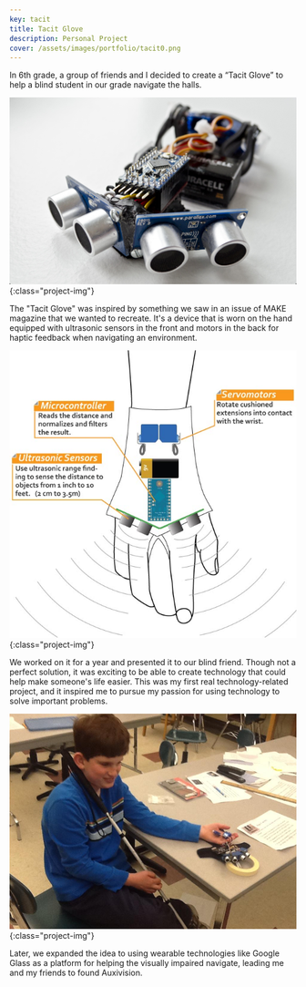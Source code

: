 ```yaml
---
key: tacit
title: Tacit Glove
description: Personal Project
cover: /assets/images/portfolio/tacit0.png
---
```


In 6th grade, a group of friends and I decided to create a “Tacit Glove” to help a blind student in our grade navigate the halls.

![tacit0](/assets/images/portfolio/tacit0.png){:class="project-img"}

The "Tacit Glove" was inspired by something we saw in an issue of MAKE magazine that we wanted to recreate. It's a device that is worn on the hand equipped with ultrasonic sensors in the front and motors in the back for haptic feedback when navigating an environment.

![tacit2](/assets/images/portfolio/tacit2.jpg){:class="project-img"}

We worked on it for a year and presented it to our blind friend. Though not a perfect solution, it was exciting to be able to create technology that could help make someone's life easier. This was my first real technology-related project, and it inspired me to pursue my passion for using technology to solve important problems.

![tacit1](/assets/images/portfolio/tacit1.jpg){:class="project-img"}

Later, we expanded the idea to using wearable technologies like Google Glass as a platform for helping the visually impaired navigate, leading me and my friends to found Auxivision. 